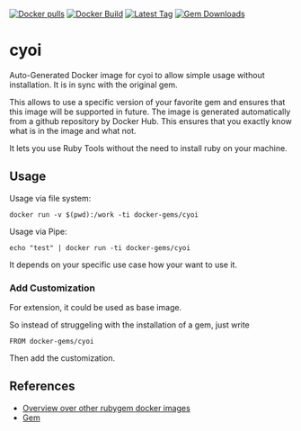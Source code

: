 [![Docker pulls](https://img.shields.io/docker/pulls/rubygem/cyoi.svg)](https://hub.docker.com/r/rubygem/cyoi/)
[![Docker Build](https://img.shields.io/docker/automated/rubygem/cyoi.svg)](https://hub.docker.com/r/rubygem/cyoi/)
[![Latest Tag](https://img.shields.io/github/tag/docker-rubygem/cyoi.svg)](https://hub.docker.com/r/rubygem/cyoi/)
[![Gem Downloads](https://img.shields.io/gem/dt/cyoi.svg)](https://rubygems.org/gems/cyoi/)
# cyoi

Auto-Generated Docker image for cyoi to allow simple usage without installation.
It is in sync with the original gem.

This allows to use a specific version of your favorite gem and ensures that this image will be supported in future.
The image is generated automatically from a github repository by Docker Hub.
This ensures that you exactly know what is in the image and what not.

It lets you use Ruby Tools without the need to install ruby on your machine.

## Usage

Usage via file system:

`docker run -v $(pwd):/work -ti docker-gems/cyoi`

Usage via Pipe:

`echo "test" | docker run -ti docker-gems/cyoi`

It depends on your specific use case how your want to use it.

### Add Customization

For extension, it could be used as base image.

So instead of struggeling with the installation of a gem, just write

`FROM docker-gems/cyoi`

Then add the customization.

## References

 - [Overview over other rubygem docker images](https://github.com/thinkbot/docker-rubygem)
 - [Gem](https://rubygems.org/gems/cyoi/)
